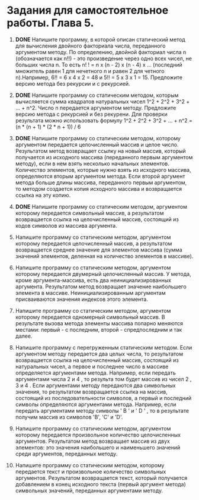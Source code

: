 # Задания для самостоятельное работы. Глава 5.

1. **DONE** Напишите программу, в которой описан статический метод для вы­числения двойного факториала числа, переданного аргументом методу. По определению, двойной факториал числа n (обозначается как n!!) - это произведение через одно всех чисел, не больших числа n. То есть n! ! = n х (n - 2) х (n - 4) х ... (последний множитель равен 1 для нечетного n и равен 2 для четного n).Например, 6!! = 6 х 4 х 2 = 48 и 5!! = 5 х 3 х 1 = 15. Предложите версию метода без рекурсии и с рекурсией.

2. **DONE** Напишите программу со статическим методом, которым вычисляется сумма квадратов натуральных чисел 1^2 + 2^2 + 3^2 + ... + n^2. Число n передается аргументом методу. Предложите версию метода с рекурсией и без рекурени. Для проверки результата можно использовать формулу 1^2 + 2^2 + 3^2 + ... + n^2 = (n * (n + 1) * (2 * n + 1)) / 6

3. **DONE** Напишите программу со статическим методом, которому аргументом передается целочисленный массив и целое число. Результатом метод возвращает ссылку на новый массив, который получается из исходного массива (переданного первым аргументом методу), если в нем взять не­сколько начальных элементов. Количество элементов, которые нужно взять из исходного массива, определяются вторым аргументом метода. Если второй аргумент метода больше длины массива, переданного пер­вым аргументом, то методом создается копия исходного массива и воз­вращается ссылка на эту копию.

4. **DONE** Напишите программу со статическим методом, аргументом которо­му передается символьный массив, а результатом возвращается ссылка на целочисленный массив, состоящий из кодов символов из массива­ аргумента.

5. Напишите программу со статическим методом, аргументом которому передается целочисленный массив, а результатом возвращается среднее значение для элементов массива (сумма значений элементов, деленная на количество элементов в массиве).

6. Напишите программу со статическим методом, аргументом которому передается двумерный целочисленный массив. У метода, кроме аргумен­та-массива, есть два неинициализированных аргумента. Результатом метод возвращает значение наибольшего элемента в массиве. Неинициализиро­ванным аргументам присваиваются значения индексов этого элемента.

7. Напишите программу со статическим методом, аргументом которому передается одномерный символьный массив. В результате вызова мето­да элементы массива попарно меняются местами: первый - с послед­ним, второй - спредпоследним и так далее.

8. Напишите программу с перегруженным статическим методом. Если аргументом методу передается два целых числа, то результатом возвра­щается ссылка на целочисленный массив, состоящий из натуральных чисел, а первое и последнее число в массиве определяется аргументами метода. Например, если передать аргументами числа 2 и 4 , то результа­ том будет массив из чисел 2 , 3 и 4 . Если аргументами методу передаются два символьных значения, то результатом возвращается ссылка на мас­сив, состоящий из последовательности символов, а первый и последний символы определяются аргументами метода. Например, если передать аргументами методу символы ' В ' и ' D ' , то в результате получим мас­сив из символов 'В', 'С' и 'D'.

9. Напишите программу со статическим методом, аргументом которому передается произвольное количество целочисленных аргументов. Резуль­татом метод возвращает массив из двух элементов: это значения наиболь­шего и наименьшего значений среди аргументов, переданных методу.

10. Напишите программу со статическим методом, которому передается текст и произвольное количество символьных аргументов. Результатом возвращается текст, который получается добавлением в конец исходно­го текста (первый аргумент метода) символьных значений, переданных аргументами методу.